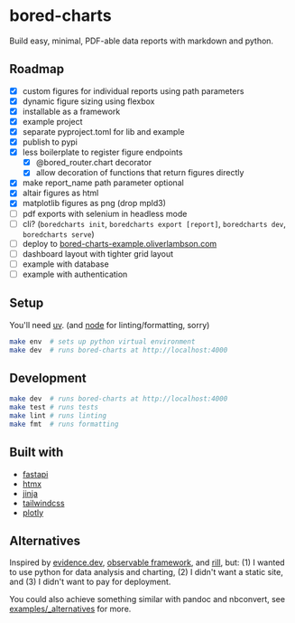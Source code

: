 # bored-charts

Build easy, minimal, PDF-able data reports with markdown and python.

## Roadmap

- [x] custom figures for individual reports using path parameters
- [x] dynamic figure sizing using flexbox
- [x] installable as a framework
- [x] example project
- [x] separate pyproject.toml for lib and example
- [x] publish to pypi
- [x] less boilerplate to register figure endpoints
  - [x] @bored_router.chart decorator
  - [x] allow decoration of functions that return figures directly
- [x] make report_name path parameter optional
- [x] altair figures as html
- [x] matplotlib figures as png (drop mpld3)
- [ ] pdf exports with selenium in headless mode
- [ ] cli? (`boredcharts init`, `boredcharts export [report]`, `boredcharts dev`, `boredcharts serve`)
- [ ] deploy to [bored-charts-example.oliverlambson.com](https://bored-charts-example.oliverlambson.com)
- [ ] dashboard layout with tighter grid layout
- [ ] example with database
- [ ] example with authentication

## Setup

You'll need [uv](https://docs.astral.sh/uv/getting-started/installation/).
(and [node](https://nodejs.org/en/learn/getting-started/how-to-install-nodejs)
for linting/formatting, sorry)

```bash
make env  # sets up python virtual environment
make dev  # runs bored-charts at http://localhost:4000
```

## Development

```bash
make dev  # runs bored-charts at http://localhost:4000
make test # runs tests
make lint # runs linting
make fmt  # runs formatting
```

## Built with

- [fastapi](https://fastapi.tiangolo.com/)
- [htmx](https://htmx.org/)
- [jinja](https://jinja.palletsprojects.com/en/3.1.x/)
- [tailwindcss](https://tailwindcss.com/)
- [plotly](https://plotly.com/python/)

## Alternatives

Inspired by [evidence.dev](https://github.com/evidence-dev/evidence),
[observable framework](https://github.com/observablehq/framework), and
[rill](https://github.com/rilldata/rill), but:
(1) I wanted to use python for data analysis and charting,
(2) I didn't want a static site, and
(3) I didn't want to pay for deployment.

You could also achieve something similar with pandoc and nbconvert,
see [examples/\_alternatives](https://github.com/oliverlambson/bored-charts/tree/main/examples/_alternatives) for more.
